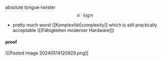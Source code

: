 absolute tongue-twister
$$n \cdot log\, n$$

- pretty much worst [[Komplexität|complexity]] which is still practically acceptable ([[Fähigkeiten moderner Hardware]])
#### proof
![[Pasted image 20240514120929.png]]